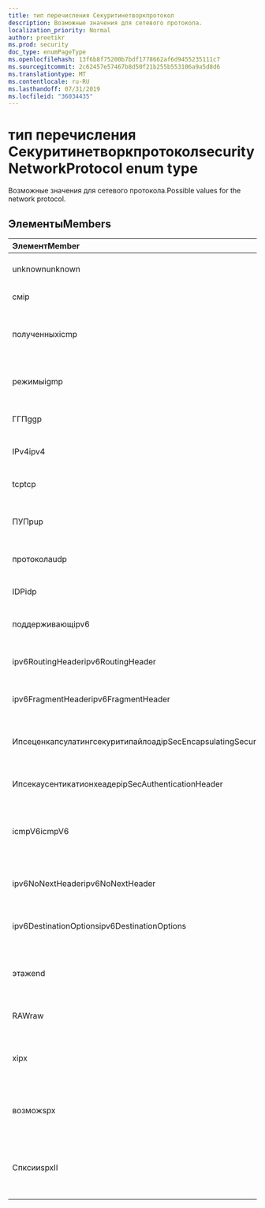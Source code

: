 ```yaml
---
title: тип перечисления Секуритинетворкпротокол
description: Возможные значения для сетевого протокола.
localization_priority: Normal
author: preetikr
ms.prod: security
doc_type: enumPageType
ms.openlocfilehash: 13f6b8f75200b7bdf1778662af6d9455235111c7
ms.sourcegitcommit: 2c62457e57467b8d50f21b255b553106a9a5d8d6
ms.translationtype: MT
ms.contentlocale: ru-RU
ms.lasthandoff: 07/31/2019
ms.locfileid: "36034435"
---
```

# <a name="securitynetworkprotocol-enum-type"></a><span data-ttu-id="3a17f-103">тип перечисления Секуритинетворкпротокол</span><span class="sxs-lookup"><span data-stu-id="3a17f-103">securityNetworkProtocol enum type</span></span>

<span data-ttu-id="3a17f-104">Возможные значения для сетевого протокола.</span><span class="sxs-lookup"><span data-stu-id="3a17f-104">Possible values for the network protocol.</span></span>

## <a name="members"></a><span data-ttu-id="3a17f-105">Элементы</span><span class="sxs-lookup"><span data-stu-id="3a17f-105">Members</span></span>

|<span data-ttu-id="3a17f-106">Элемент</span><span class="sxs-lookup"><span data-stu-id="3a17f-106">Member</span></span>|<span data-ttu-id="3a17f-107">Значение</span><span class="sxs-lookup"><span data-stu-id="3a17f-107">Value</span></span>|<span data-ttu-id="3a17f-108">Описание</span><span class="sxs-lookup"><span data-stu-id="3a17f-108">Description</span></span>|
|:---|:---|:---|
|<span data-ttu-id="3a17f-109">unknown</span><span class="sxs-lookup"><span data-stu-id="3a17f-109">unknown</span></span>|<span data-ttu-id="3a17f-110">–1</span><span class="sxs-lookup"><span data-stu-id="3a17f-110">-1</span></span>|<span data-ttu-id="3a17f-111">Неизвестный протокол.</span><span class="sxs-lookup"><span data-stu-id="3a17f-111">Unknown protocol.</span></span>|
|<span data-ttu-id="3a17f-112">см</span><span class="sxs-lookup"><span data-stu-id="3a17f-112">ip</span></span>|<span data-ttu-id="3a17f-113">нуль</span><span class="sxs-lookup"><span data-stu-id="3a17f-113">0</span></span>|<span data-ttu-id="3a17f-114">Протокол IP.</span><span class="sxs-lookup"><span data-stu-id="3a17f-114">Internet Protocol.</span></span>|
|<span data-ttu-id="3a17f-115">полученных</span><span class="sxs-lookup"><span data-stu-id="3a17f-115">icmp</span></span>|<span data-ttu-id="3a17f-116">1,1</span><span class="sxs-lookup"><span data-stu-id="3a17f-116">1</span></span>| <span data-ttu-id="3a17f-117">Протокол управления сообщениями в Интернете.</span><span class="sxs-lookup"><span data-stu-id="3a17f-117">Internet Control Message Protocol.</span></span>|
|<span data-ttu-id="3a17f-118">режимы</span><span class="sxs-lookup"><span data-stu-id="3a17f-118">igmp</span></span>|<span data-ttu-id="3a17f-119">2</span><span class="sxs-lookup"><span data-stu-id="3a17f-119">2</span></span>| <span data-ttu-id="3a17f-120">Протокол управления группами Интернет.</span><span class="sxs-lookup"><span data-stu-id="3a17f-120">Internet Group Management Protocol.</span></span>|
|<span data-ttu-id="3a17f-121">ГГП</span><span class="sxs-lookup"><span data-stu-id="3a17f-121">ggp</span></span>|<span data-ttu-id="3a17f-122">4</span><span class="sxs-lookup"><span data-stu-id="3a17f-122">3</span></span>| <span data-ttu-id="3a17f-123">Протокол шлюза для шлюза.</span><span class="sxs-lookup"><span data-stu-id="3a17f-123">Gateway To Gateway Protocol.</span></span>|
|<span data-ttu-id="3a17f-124">IPv4</span><span class="sxs-lookup"><span data-stu-id="3a17f-124">ipv4</span></span>|<span data-ttu-id="3a17f-125">SP4</span><span class="sxs-lookup"><span data-stu-id="3a17f-125">4</span></span>| <span data-ttu-id="3a17f-126">Протокол Интернета версии 4.</span><span class="sxs-lookup"><span data-stu-id="3a17f-126">Internet Protocol version 4.</span></span>|
|<span data-ttu-id="3a17f-127">tcp</span><span class="sxs-lookup"><span data-stu-id="3a17f-127">tcp</span></span>|<span data-ttu-id="3a17f-128">6 </span><span class="sxs-lookup"><span data-stu-id="3a17f-128">6</span></span>| <span data-ttu-id="3a17f-129">Протокол управления передачей.</span><span class="sxs-lookup"><span data-stu-id="3a17f-129">Transmission Control Protocol.</span></span>|
|<span data-ttu-id="3a17f-130">ПУП</span><span class="sxs-lookup"><span data-stu-id="3a17f-130">pup</span></span>|<span data-ttu-id="3a17f-131">12</span><span class="sxs-lookup"><span data-stu-id="3a17f-131">12</span></span>| <span data-ttu-id="3a17f-132">Протокол универсальных пакетов парк.</span><span class="sxs-lookup"><span data-stu-id="3a17f-132">PARC Universal Packet Protocol.</span></span>|
|<span data-ttu-id="3a17f-133">протокола</span><span class="sxs-lookup"><span data-stu-id="3a17f-133">udp</span></span>|<span data-ttu-id="3a17f-134">17</span><span class="sxs-lookup"><span data-stu-id="3a17f-134">17</span></span>| <span data-ttu-id="3a17f-135">Протокол датаграммы пользователя.</span><span class="sxs-lookup"><span data-stu-id="3a17f-135">User Datagram Protocol.</span></span>|
|<span data-ttu-id="3a17f-136">IDP</span><span class="sxs-lookup"><span data-stu-id="3a17f-136">idp</span></span>|<span data-ttu-id="3a17f-137">22</span><span class="sxs-lookup"><span data-stu-id="3a17f-137">22</span></span>| <span data-ttu-id="3a17f-138">Протокол датаграмм через Интернет.</span><span class="sxs-lookup"><span data-stu-id="3a17f-138">Internet Datagram Protocol.</span></span>|
|<span data-ttu-id="3a17f-139">поддерживающ</span><span class="sxs-lookup"><span data-stu-id="3a17f-139">ipv6</span></span>|<span data-ttu-id="3a17f-140">41</span><span class="sxs-lookup"><span data-stu-id="3a17f-140">41</span></span>| <span data-ttu-id="3a17f-141">Протокол IP версии 6 (IPv6).</span><span class="sxs-lookup"><span data-stu-id="3a17f-141">Internet Protocol version 6 (ipv6).</span></span>|
|<span data-ttu-id="3a17f-142">ipv6RoutingHeader</span><span class="sxs-lookup"><span data-stu-id="3a17f-142">ipv6RoutingHeader</span></span>|<span data-ttu-id="3a17f-143">43</span><span class="sxs-lookup"><span data-stu-id="3a17f-143">43</span></span>| <span data-ttu-id="3a17f-144">заголовок маршрутизации IPv6.</span><span class="sxs-lookup"><span data-stu-id="3a17f-144">ipv6 Routing header.</span></span>|
|<span data-ttu-id="3a17f-145">ipv6FragmentHeader</span><span class="sxs-lookup"><span data-stu-id="3a17f-145">ipv6FragmentHeader</span></span>|<span data-ttu-id="3a17f-146">44</span><span class="sxs-lookup"><span data-stu-id="3a17f-146">44</span></span>| <span data-ttu-id="3a17f-147">заголовок фрагмента IPv6.</span><span class="sxs-lookup"><span data-stu-id="3a17f-147">ipv6 Fragment header.</span></span>|
|<span data-ttu-id="3a17f-148">Ипсеценкапсулатингсекуритипайлоад</span><span class="sxs-lookup"><span data-stu-id="3a17f-148">ipSecEncapsulatingSecurityPayload</span></span>|<span data-ttu-id="3a17f-149">50</span><span class="sxs-lookup"><span data-stu-id="3a17f-149">50</span></span>| <span data-ttu-id="3a17f-150">заголовок полезных данных безопасности, включающий IPv6.</span><span class="sxs-lookup"><span data-stu-id="3a17f-150">ipv6 Encapsulating Security Payload header.</span></span>|
|<span data-ttu-id="3a17f-151">Ипсекаусентикатионхеадер</span><span class="sxs-lookup"><span data-stu-id="3a17f-151">ipSecAuthenticationHeader</span></span>|<span data-ttu-id="3a17f-152">51</span><span class="sxs-lookup"><span data-stu-id="3a17f-152">51</span></span>| <span data-ttu-id="3a17f-153">заголовок проверки подлинности IPv6.</span><span class="sxs-lookup"><span data-stu-id="3a17f-153">ipv6 Authentication header.</span></span>|
|<span data-ttu-id="3a17f-154">icmpV6</span><span class="sxs-lookup"><span data-stu-id="3a17f-154">icmpV6</span></span>|<span data-ttu-id="3a17f-155">58</span><span class="sxs-lookup"><span data-stu-id="3a17f-155">58</span></span>| <span data-ttu-id="3a17f-156">Протокол управления сообщениями в Интернете для IPv6.</span><span class="sxs-lookup"><span data-stu-id="3a17f-156">Internet Control Message Protocol for ipv6.</span></span>|
|<span data-ttu-id="3a17f-157">ipv6NoNextHeader</span><span class="sxs-lookup"><span data-stu-id="3a17f-157">ipv6NoNextHeader</span></span>|<span data-ttu-id="3a17f-158">59</span><span class="sxs-lookup"><span data-stu-id="3a17f-158">59</span></span>| <span data-ttu-id="3a17f-159">IPv6: следующий заголовок отсутствует.</span><span class="sxs-lookup"><span data-stu-id="3a17f-159">ipv6 No next header.</span></span>|
|<span data-ttu-id="3a17f-160">ipv6DestinationOptions</span><span class="sxs-lookup"><span data-stu-id="3a17f-160">ipv6DestinationOptions</span></span>|<span data-ttu-id="3a17f-161">60</span><span class="sxs-lookup"><span data-stu-id="3a17f-161">60</span></span>| <span data-ttu-id="3a17f-162">заголовок параметров назначения IPv6.</span><span class="sxs-lookup"><span data-stu-id="3a17f-162">ipv6 Destination Options header.</span></span>|
|<span data-ttu-id="3a17f-163">этаже</span><span class="sxs-lookup"><span data-stu-id="3a17f-163">nd</span></span>|<span data-ttu-id="3a17f-164">77</span><span class="sxs-lookup"><span data-stu-id="3a17f-164">77</span></span>| <span data-ttu-id="3a17f-165">Протокол сетевого диска (неофициальный).</span><span class="sxs-lookup"><span data-stu-id="3a17f-165">Net Disk Protocol (unofficial).</span></span>|
|<span data-ttu-id="3a17f-166">RAW</span><span class="sxs-lookup"><span data-stu-id="3a17f-166">raw</span></span>|<span data-ttu-id="3a17f-167">255</span><span class="sxs-lookup"><span data-stu-id="3a17f-167">255</span></span>| <span data-ttu-id="3a17f-168">Протокол IP-пакетов RAW.</span><span class="sxs-lookup"><span data-stu-id="3a17f-168">Raw IP packet protocol.</span></span>|
|<span data-ttu-id="3a17f-169">x</span><span class="sxs-lookup"><span data-stu-id="3a17f-169">ipx</span></span>|<span data-ttu-id="3a17f-170">1000</span><span class="sxs-lookup"><span data-stu-id="3a17f-170">1000</span></span>| <span data-ttu-id="3a17f-171">Протокол обмена пакетами в Интернете.</span><span class="sxs-lookup"><span data-stu-id="3a17f-171">Internet Packet Exchange Protocol.</span></span>|
|<span data-ttu-id="3a17f-172">возмож</span><span class="sxs-lookup"><span data-stu-id="3a17f-172">spx</span></span>|<span data-ttu-id="3a17f-173">1256</span><span class="sxs-lookup"><span data-stu-id="3a17f-173">1256</span></span>| <span data-ttu-id="3a17f-174">Последовательный протокол обмена пакетами.</span><span class="sxs-lookup"><span data-stu-id="3a17f-174">Sequenced Packet Exchange protocol.</span></span>|
|<span data-ttu-id="3a17f-175">Спксии</span><span class="sxs-lookup"><span data-stu-id="3a17f-175">spxII</span></span>|<span data-ttu-id="3a17f-176">1257</span><span class="sxs-lookup"><span data-stu-id="3a17f-176">1257</span></span>| <span data-ttu-id="3a17f-177">Последовательный протокол обмена пакетами версии 2.</span><span class="sxs-lookup"><span data-stu-id="3a17f-177">Sequenced Packet Exchange version 2 protocol.</span></span>|

